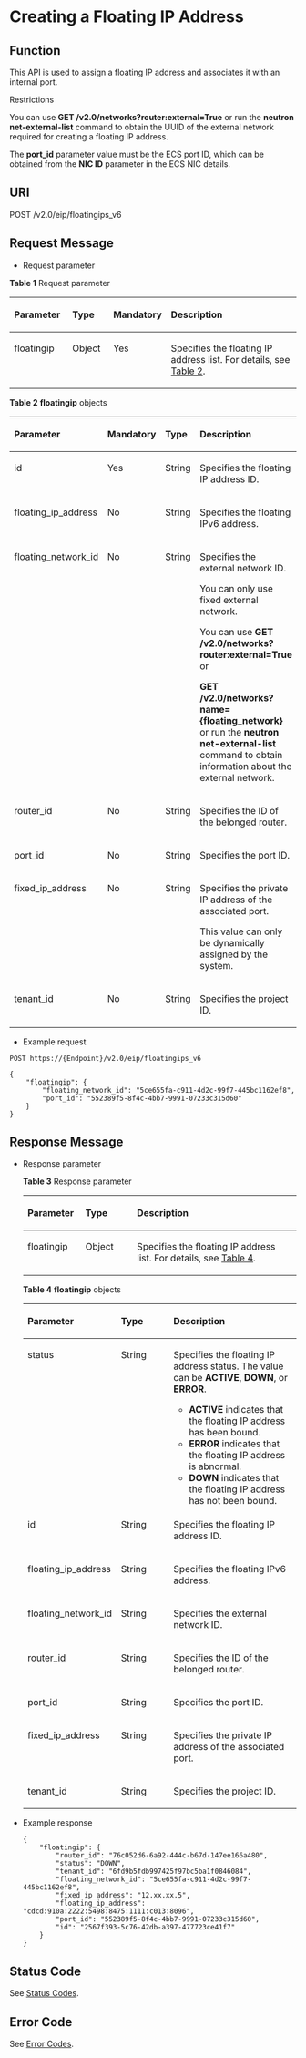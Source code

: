 # Creating a Floating IP Address<a name="vpc_ipv6_0003"></a>

## Function<a name="section11888132742417"></a>

This API is used to assign a floating IP address and associates it with an internal port.

Restrictions

You can use  **GET /v2.0/networks?router:external=True**  or run the  **neutron net-external-list**  command to obtain the UUID of the external network required for creating a floating IP address. 

The  **port\_id**  parameter value must be the ECS port ID, which can be obtained from the  **NIC ID**  parameter in the ECS NIC details. 

## URI<a name="section18889102752414"></a>

POST /v2.0/eip/floatingips\_v6

## Request Message<a name="section12897127182417"></a>

-   Request parameter

**Table  1**  Request parameter

<a name="table9897182792411"></a>
<table><thead align="left"><tr id="row4901928152411"><th class="cellrowborder" valign="top" width="20.332033203320332%" id="mcps1.2.5.1.1"><p id="p17909286242"><a name="p17909286242"></a><a name="p17909286242"></a>Parameter</p>
</th>
<th class="cellrowborder" valign="top" width="14.341434143414341%" id="mcps1.2.5.1.2"><p id="p990528122415"><a name="p990528122415"></a><a name="p990528122415"></a>Type</p>
</th>
<th class="cellrowborder" valign="top" width="18.871887188718873%" id="mcps1.2.5.1.3"><p id="p1790172842414"><a name="p1790172842414"></a><a name="p1790172842414"></a>Mandatory</p>
</th>
<th class="cellrowborder" valign="top" width="46.45464546454646%" id="mcps1.2.5.1.4"><p id="p20908289240"><a name="p20908289240"></a><a name="p20908289240"></a>Description</p>
</th>
</tr>
</thead>
<tbody><tr id="row390528202420"><td class="cellrowborder" valign="top" width="20.332033203320332%" headers="mcps1.2.5.1.1 "><p id="p18901928152418"><a name="p18901928152418"></a><a name="p18901928152418"></a>floatingip</p>
</td>
<td class="cellrowborder" valign="top" width="14.341434143414341%" headers="mcps1.2.5.1.2 "><p id="p59052812419"><a name="p59052812419"></a><a name="p59052812419"></a>Object</p>
</td>
<td class="cellrowborder" valign="top" width="18.871887188718873%" headers="mcps1.2.5.1.3 "><p id="p10901328162413"><a name="p10901328162413"></a><a name="p10901328162413"></a>Yes</p>
</td>
<td class="cellrowborder" valign="top" width="46.45464546454646%" headers="mcps1.2.5.1.4 "><p id="p1290152892416"><a name="p1290152892416"></a><a name="p1290152892416"></a>Specifies the floating IP address list. For details, see <a href="#table1831319135111">Table 2</a>.</p>
</td>
</tr>
</tbody>
</table>

**Table  2** **floatingip**  objects

<a name="table1831319135111"></a>
<table><thead align="left"><tr id="row19314513319"><th class="cellrowborder" valign="top" width="25%" id="mcps1.2.5.1.1"><p id="p0685313416"><a name="p0685313416"></a><a name="p0685313416"></a><strong id="b135273324019"><a name="b135273324019"></a><a name="b135273324019"></a>Parameter</strong></p>
</th>
<th class="cellrowborder" valign="top" width="11.52%" id="mcps1.2.5.1.2"><p id="p768561134110"><a name="p768561134110"></a><a name="p768561134110"></a><strong id="b4456163419400"><a name="b4456163419400"></a><a name="b4456163419400"></a>Mandatory</strong></p>
</th>
<th class="cellrowborder" valign="top" width="20%" id="mcps1.2.5.1.3"><p id="p368681134120"><a name="p368681134120"></a><a name="p368681134120"></a><strong id="b187798356407"><a name="b187798356407"></a><a name="b187798356407"></a>Type</strong></p>
</th>
<th class="cellrowborder" valign="top" width="43.480000000000004%" id="mcps1.2.5.1.4"><p id="p668612124119"><a name="p668612124119"></a><a name="p668612124119"></a><strong id="b88879361404"><a name="b88879361404"></a><a name="b88879361404"></a>Description</strong></p>
</th>
</tr>
</thead>
<tbody><tr id="row163140131813"><td class="cellrowborder" valign="top" width="25%" headers="mcps1.2.5.1.1 "><p id="p176864111411"><a name="p176864111411"></a><a name="p176864111411"></a>id</p>
</td>
<td class="cellrowborder" valign="top" width="11.52%" headers="mcps1.2.5.1.2 "><p id="p136865110419"><a name="p136865110419"></a><a name="p136865110419"></a>Yes</p>
</td>
<td class="cellrowborder" valign="top" width="20%" headers="mcps1.2.5.1.3 "><p id="p16861211413"><a name="p16861211413"></a><a name="p16861211413"></a>String</p>
</td>
<td class="cellrowborder" valign="top" width="43.480000000000004%" headers="mcps1.2.5.1.4 "><p id="p1068611114119"><a name="p1068611114119"></a><a name="p1068611114119"></a>Specifies the floating IP address ID.</p>
</td>
</tr>
<tr id="row16314131310111"><td class="cellrowborder" valign="top" width="25%" headers="mcps1.2.5.1.1 "><p id="p868615164111"><a name="p868615164111"></a><a name="p868615164111"></a>floating_ip_address</p>
</td>
<td class="cellrowborder" valign="top" width="11.52%" headers="mcps1.2.5.1.2 "><p id="p1468611134120"><a name="p1468611134120"></a><a name="p1468611134120"></a>No</p>
</td>
<td class="cellrowborder" valign="top" width="20%" headers="mcps1.2.5.1.3 "><p id="p1668716114415"><a name="p1668716114415"></a><a name="p1668716114415"></a>String</p>
</td>
<td class="cellrowborder" valign="top" width="43.480000000000004%" headers="mcps1.2.5.1.4 "><p id="p76878124112"><a name="p76878124112"></a><a name="p76878124112"></a>Specifies the floating IPv6 address.</p>
</td>
</tr>
<tr id="row2314413713"><td class="cellrowborder" valign="top" width="25%" headers="mcps1.2.5.1.1 "><p id="p1668781104117"><a name="p1668781104117"></a><a name="p1668781104117"></a>floating_network_id</p>
</td>
<td class="cellrowborder" valign="top" width="11.52%" headers="mcps1.2.5.1.2 "><p id="p1668731204116"><a name="p1668731204116"></a><a name="p1668731204116"></a>No</p>
</td>
<td class="cellrowborder" valign="top" width="20%" headers="mcps1.2.5.1.3 "><p id="p1687610411"><a name="p1687610411"></a><a name="p1687610411"></a>String</p>
</td>
<td class="cellrowborder" valign="top" width="43.480000000000004%" headers="mcps1.2.5.1.4 "><p id="p14687611411"><a name="p14687611411"></a><a name="p14687611411"></a>Specifies the external network ID.</p>
<p id="p4687818419"><a name="p4687818419"></a><a name="p4687818419"></a>You can only use fixed external network. </p>
<p id="p9687151144115"><a name="p9687151144115"></a><a name="p9687151144115"></a>You can use <strong id="b859712515444"><a name="b859712515444"></a><a name="b859712515444"></a>GET /v2.0/networks?router:external=True</strong> or</p>
<p id="p1568711118416"><a name="p1568711118416"></a><a name="p1568711118416"></a><strong id="b250712598233"><a name="b250712598233"></a><a name="b250712598233"></a>GET /v2.0/networks?name={floating_network}</strong> or run the <strong id="b4508059182316"><a name="b4508059182316"></a><a name="b4508059182316"></a>neutron net-external-list</strong> command to obtain information about the external network. </p>
</td>
</tr>
<tr id="row11315913213"><td class="cellrowborder" valign="top" width="25%" headers="mcps1.2.5.1.1 "><p id="p106871419413"><a name="p106871419413"></a><a name="p106871419413"></a>router_id</p>
</td>
<td class="cellrowborder" valign="top" width="11.52%" headers="mcps1.2.5.1.2 "><p id="p1268712115416"><a name="p1268712115416"></a><a name="p1268712115416"></a>No</p>
</td>
<td class="cellrowborder" valign="top" width="20%" headers="mcps1.2.5.1.3 "><p id="p6687015419"><a name="p6687015419"></a><a name="p6687015419"></a>String</p>
</td>
<td class="cellrowborder" valign="top" width="43.480000000000004%" headers="mcps1.2.5.1.4 "><p id="p668714111415"><a name="p668714111415"></a><a name="p668714111415"></a>Specifies the ID of the belonged router. </p>
</td>
</tr>
<tr id="row1331541317114"><td class="cellrowborder" valign="top" width="25%" headers="mcps1.2.5.1.1 "><p id="p1868717104113"><a name="p1868717104113"></a><a name="p1868717104113"></a>port_id</p>
</td>
<td class="cellrowborder" valign="top" width="11.52%" headers="mcps1.2.5.1.2 "><p id="p26871119419"><a name="p26871119419"></a><a name="p26871119419"></a>No</p>
</td>
<td class="cellrowborder" valign="top" width="20%" headers="mcps1.2.5.1.3 "><p id="p66889116414"><a name="p66889116414"></a><a name="p66889116414"></a>String</p>
</td>
<td class="cellrowborder" valign="top" width="43.480000000000004%" headers="mcps1.2.5.1.4 "><p id="p14688213413"><a name="p14688213413"></a><a name="p14688213413"></a>Specifies the port ID. </p>
</td>
</tr>
<tr id="row23153134114"><td class="cellrowborder" valign="top" width="25%" headers="mcps1.2.5.1.1 "><p id="p868818134116"><a name="p868818134116"></a><a name="p868818134116"></a>fixed_ip_address</p>
</td>
<td class="cellrowborder" valign="top" width="11.52%" headers="mcps1.2.5.1.2 "><p id="p568817111417"><a name="p568817111417"></a><a name="p568817111417"></a>No</p>
</td>
<td class="cellrowborder" valign="top" width="20%" headers="mcps1.2.5.1.3 "><p id="p96881617413"><a name="p96881617413"></a><a name="p96881617413"></a>String</p>
</td>
<td class="cellrowborder" valign="top" width="43.480000000000004%" headers="mcps1.2.5.1.4 "><p id="p1668816118413"><a name="p1668816118413"></a><a name="p1668816118413"></a>Specifies the private IP address of the associated port.</p>
<p id="p26881415412"><a name="p26881415412"></a><a name="p26881415412"></a>This value can only be dynamically assigned by the system.</p>
</td>
</tr>
<tr id="row10316113617"><td class="cellrowborder" valign="top" width="25%" headers="mcps1.2.5.1.1 "><p id="p968813113416"><a name="p968813113416"></a><a name="p968813113416"></a>tenant_id</p>
</td>
<td class="cellrowborder" valign="top" width="11.52%" headers="mcps1.2.5.1.2 "><p id="p468815111414"><a name="p468815111414"></a><a name="p468815111414"></a>No</p>
</td>
<td class="cellrowborder" valign="top" width="20%" headers="mcps1.2.5.1.3 "><p id="p12688141154119"><a name="p12688141154119"></a><a name="p12688141154119"></a>String</p>
</td>
<td class="cellrowborder" valign="top" width="43.480000000000004%" headers="mcps1.2.5.1.4 "><p id="p10487112"><a name="p10487112"></a><a name="p10487112"></a>Specifies the project ID.</p>
</td>
</tr>
</tbody>
</table>

-   Example request

```
POST https://{Endpoint}/v2.0/eip/floatingips_v6

{
    "floatingip": {
        "floating_network_id": "5ce655fa-c911-4d2c-99f7-445bc1162ef8",
        "port_id": "552389f5-8f4c-4bb7-9991-07233c315d60"
    }
}
```

## Response Message<a name="section139091627162419"></a>

-   Response parameter

    **Table  3**  Response parameter

    <a name="table191022715241"></a>
    <table><thead align="left"><tr id="row199117287241"><th class="cellrowborder" valign="top" width="21.11%" id="mcps1.2.4.1.1"><p id="p1691162832419"><a name="p1691162832419"></a><a name="p1691162832419"></a>Parameter</p>
    </th>
    <th class="cellrowborder" valign="top" width="18.89%" id="mcps1.2.4.1.2"><p id="p891928172418"><a name="p891928172418"></a><a name="p891928172418"></a>Type</p>
    </th>
    <th class="cellrowborder" valign="top" width="60%" id="mcps1.2.4.1.3"><p id="p129117281246"><a name="p129117281246"></a><a name="p129117281246"></a>Description</p>
    </th>
    </tr>
    </thead>
    <tbody><tr id="row19118289247"><td class="cellrowborder" valign="top" width="21.11%" headers="mcps1.2.4.1.1 "><p id="p149182852411"><a name="p149182852411"></a><a name="p149182852411"></a>floatingip</p>
    </td>
    <td class="cellrowborder" valign="top" width="18.89%" headers="mcps1.2.4.1.2 "><p id="p16918288244"><a name="p16918288244"></a><a name="p16918288244"></a>Object</p>
    </td>
    <td class="cellrowborder" valign="top" width="60%" headers="mcps1.2.4.1.3 "><p id="p092102892415"><a name="p092102892415"></a><a name="p092102892415"></a>Specifies the floating IP address list. For details, see <a href="#table71601678316">Table 4</a>.</p>
    </td>
    </tr>
    </tbody>
    </table>

    **Table  4** **floatingip**  objects

    <a name="table71601678316"></a>
    <table><thead align="left"><tr id="row17155271333"><th class="cellrowborder" valign="top" width="33.33333333333333%" id="mcps1.2.4.1.1"><p id="p9993174855413"><a name="p9993174855413"></a><a name="p9993174855413"></a><strong id="b339913394486"><a name="b339913394486"></a><a name="b339913394486"></a>Parameter</strong></p>
    </th>
    <th class="cellrowborder" valign="top" width="19.39193919391939%" id="mcps1.2.4.1.2"><p id="p16993194812541"><a name="p16993194812541"></a><a name="p16993194812541"></a><strong id="b17558440144816"><a name="b17558440144816"></a><a name="b17558440144816"></a>Type</strong></p>
    </th>
    <th class="cellrowborder" valign="top" width="47.27472747274727%" id="mcps1.2.4.1.3"><p id="p99938485541"><a name="p99938485541"></a><a name="p99938485541"></a><strong id="b1959374114815"><a name="b1959374114815"></a><a name="b1959374114815"></a>Description</strong></p>
    </th>
    </tr>
    </thead>
    <tbody><tr id="row1715517135"><td class="cellrowborder" valign="top" width="33.33333333333333%" headers="mcps1.2.4.1.1 "><p id="p109931248105412"><a name="p109931248105412"></a><a name="p109931248105412"></a>status</p>
    </td>
    <td class="cellrowborder" valign="top" width="19.39193919391939%" headers="mcps1.2.4.1.2 "><p id="p209935484543"><a name="p209935484543"></a><a name="p209935484543"></a>String</p>
    </td>
    <td class="cellrowborder" valign="top" width="47.27472747274727%" headers="mcps1.2.4.1.3 "><p id="p1099384811549"><a name="p1099384811549"></a><a name="p1099384811549"></a>Specifies the floating IP address status. The value can be <strong id="b613454355810"><a name="b613454355810"></a><a name="b613454355810"></a>ACTIVE</strong>, <strong id="b121361643165817"><a name="b121361643165817"></a><a name="b121361643165817"></a>DOWN</strong>, or <strong id="b9138134310585"><a name="b9138134310585"></a><a name="b9138134310585"></a>ERROR</strong>.</p>
    <a name="ul10994124825413"></a><a name="ul10994124825413"></a><ul id="ul10994124825413"><li><strong id="b116140273491"><a name="b116140273491"></a><a name="b116140273491"></a>ACTIVE</strong> indicates that the floating IP address has been bound.</li><li><strong id="b196830292497"><a name="b196830292497"></a><a name="b196830292497"></a>ERROR</strong> indicates that the floating IP address is abnormal.</li><li><strong id="b18992123054911"><a name="b18992123054911"></a><a name="b18992123054911"></a>DOWN</strong> indicates that the floating IP address has not been bound.</li></ul>
    </td>
    </tr>
    <tr id="row8155177311"><td class="cellrowborder" valign="top" width="33.33333333333333%" headers="mcps1.2.4.1.1 "><p id="p6994144818541"><a name="p6994144818541"></a><a name="p6994144818541"></a>id</p>
    </td>
    <td class="cellrowborder" valign="top" width="19.39193919391939%" headers="mcps1.2.4.1.2 "><p id="p1399416486549"><a name="p1399416486549"></a><a name="p1399416486549"></a>String</p>
    </td>
    <td class="cellrowborder" valign="top" width="47.27472747274727%" headers="mcps1.2.4.1.3 "><p id="p1899418480541"><a name="p1899418480541"></a><a name="p1899418480541"></a>Specifies the floating IP address ID.</p>
    </td>
    </tr>
    <tr id="row1415647130"><td class="cellrowborder" valign="top" width="33.33333333333333%" headers="mcps1.2.4.1.1 "><p id="p29942484542"><a name="p29942484542"></a><a name="p29942484542"></a>floating_ip_address</p>
    </td>
    <td class="cellrowborder" valign="top" width="19.39193919391939%" headers="mcps1.2.4.1.2 "><p id="p9994348155412"><a name="p9994348155412"></a><a name="p9994348155412"></a>String</p>
    </td>
    <td class="cellrowborder" valign="top" width="47.27472747274727%" headers="mcps1.2.4.1.3 "><p id="p8994174818549"><a name="p8994174818549"></a><a name="p8994174818549"></a>Specifies the floating IPv6 address.</p>
    </td>
    </tr>
    <tr id="row1015857132"><td class="cellrowborder" valign="top" width="33.33333333333333%" headers="mcps1.2.4.1.1 "><p id="p119948483548"><a name="p119948483548"></a><a name="p119948483548"></a>floating_network_id</p>
    </td>
    <td class="cellrowborder" valign="top" width="19.39193919391939%" headers="mcps1.2.4.1.2 "><p id="p89942482546"><a name="p89942482546"></a><a name="p89942482546"></a>String</p>
    </td>
    <td class="cellrowborder" valign="top" width="47.27472747274727%" headers="mcps1.2.4.1.3 "><p id="p59942486544"><a name="p59942486544"></a><a name="p59942486544"></a>Specifies the external network ID.</p>
    </td>
    </tr>
    <tr id="row11158171133"><td class="cellrowborder" valign="top" width="33.33333333333333%" headers="mcps1.2.4.1.1 "><p id="p99954487543"><a name="p99954487543"></a><a name="p99954487543"></a>router_id</p>
    </td>
    <td class="cellrowborder" valign="top" width="19.39193919391939%" headers="mcps1.2.4.1.2 "><p id="p1999574817544"><a name="p1999574817544"></a><a name="p1999574817544"></a>String</p>
    </td>
    <td class="cellrowborder" valign="top" width="47.27472747274727%" headers="mcps1.2.4.1.3 "><p id="p1199594812543"><a name="p1199594812543"></a><a name="p1199594812543"></a>Specifies the ID of the belonged router.</p>
    </td>
    </tr>
    <tr id="row12158071318"><td class="cellrowborder" valign="top" width="33.33333333333333%" headers="mcps1.2.4.1.1 "><p id="p399515488546"><a name="p399515488546"></a><a name="p399515488546"></a>port_id</p>
    </td>
    <td class="cellrowborder" valign="top" width="19.39193919391939%" headers="mcps1.2.4.1.2 "><p id="p499534814543"><a name="p499534814543"></a><a name="p499534814543"></a>String</p>
    </td>
    <td class="cellrowborder" valign="top" width="47.27472747274727%" headers="mcps1.2.4.1.3 "><p id="p16995248135411"><a name="p16995248135411"></a><a name="p16995248135411"></a>Specifies the port ID.</p>
    </td>
    </tr>
    <tr id="row7160207935"><td class="cellrowborder" valign="top" width="33.33333333333333%" headers="mcps1.2.4.1.1 "><p id="p2099514875417"><a name="p2099514875417"></a><a name="p2099514875417"></a>fixed_ip_address</p>
    </td>
    <td class="cellrowborder" valign="top" width="19.39193919391939%" headers="mcps1.2.4.1.2 "><p id="p1599514484541"><a name="p1599514484541"></a><a name="p1599514484541"></a>String</p>
    </td>
    <td class="cellrowborder" valign="top" width="47.27472747274727%" headers="mcps1.2.4.1.3 "><p id="p6995134819542"><a name="p6995134819542"></a><a name="p6995134819542"></a>Specifies the private IP address of the associated port.</p>
    </td>
    </tr>
    <tr id="row141601171432"><td class="cellrowborder" valign="top" width="33.33333333333333%" headers="mcps1.2.4.1.1 "><p id="p139951748155418"><a name="p139951748155418"></a><a name="p139951748155418"></a>tenant_id</p>
    </td>
    <td class="cellrowborder" valign="top" width="19.39193919391939%" headers="mcps1.2.4.1.2 "><p id="p209957480545"><a name="p209957480545"></a><a name="p209957480545"></a>String</p>
    </td>
    <td class="cellrowborder" valign="top" width="47.27472747274727%" headers="mcps1.2.4.1.3 "><p id="p13201132212420"><a name="p13201132212420"></a><a name="p13201132212420"></a>Specifies the project ID.</p>
    </td>
    </tr>
    </tbody>
    </table>


-   Example response

    ```
    {
        "floatingip": {
            "router_id": "76c052d6-6a92-444c-b67d-147ee166a480",
            "status": "DOWN",
            "tenant_id": "6fd9b5fdb997425f97bc5ba1f0846084",
            "floating_network_id": "5ce655fa-c911-4d2c-99f7-445bc1162ef8",
            "fixed_ip_address": "12.xx.xx.5",
            "floating_ip_address": "cdcd:910a:2222:5498:8475:1111:c013:8096",
            "port_id": "552389f5-8f4c-4bb7-9991-07233c315d60",
            "id": "2567f393-5c76-42db-a397-477723ce41f7"
        }
    }
    ```


## Status Code<a name="section31981619"></a>

See  [Status Codes](status-codes.md).

## Error Code<a name="section85821649202813"></a>

See  [Error Codes](error-codes.md).

